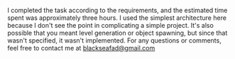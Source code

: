 I completed the task according to the requirements, and the estimated time spent was approximately three hours.
I used the simplest architecture here because I don't see the point in complicating a simple project. It's also possible that you meant level generation or object spawning, but since that wasn't specified, it wasn't implemented. For any questions or comments,
feel free to contact me at blackseafad@gmail.com
